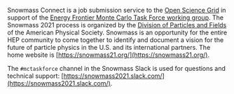 Snowmass Connect is a job submission service to the [Open Science Grid](https://www.opensciencegrid.org/) in support of the [Energy Frontier Monte Carlo Task Force working group](https://snowmass21.org/montecarlo/energy).  The Snowmass 2021 process is organized by the [Division of Particles and Fields](https://www.aps.org/units/dpf/) of the American Physical Society. Snowmass is an opportunity for the entire HEP community to come together to identify and document a vision for the future of particle physics in the U.S. and its international partners.  The home website is [https://snowmass21.org/](https://snowmass21.org/).

The `#mctaskforce` channel in the Snowmass Slack is used for questions and technical support: [https://snowmass2021.slack.com/](https://snowmass2021.slack.com/). 

